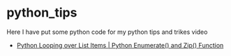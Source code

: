# python_tips
Here I have put some python code for my python tips and trikes video

 - [Python Looping over List Items | Python Enumerate() and Zip() Function](https://youtu.be/z3q3sTKE00c)
